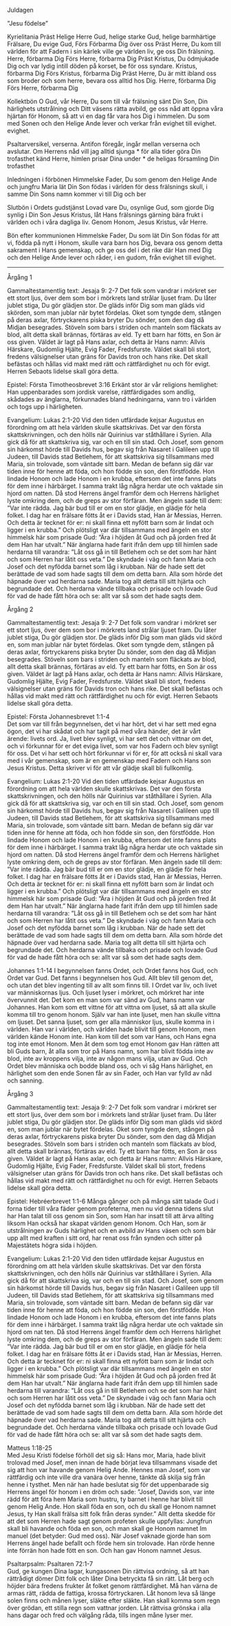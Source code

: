 ﻿Juldagen




”Jesu födelse”




Kyrielitania
Präst        Helige Herre Gud, helige starke Gud, helige barmhärtige Frälsare, Du evige Gud,
Förs        Förbarma Dig över oss
Präst        Herre, Du kom till världen för att Fadern i sin kärlek ville ge världen liv, ge oss Din frälsning. Herre, förbarma Dig
Förs        Herre, förbarma Dig
Präst        Kristus, Du ödmjukade Dig och var lydig intill döden på korset, be för oss syndare. Kristus, förbarma Dig
Förs        Kristus, förbarma Dig
Präst        Herre, Du är mitt ibland oss som broder och som herre, bevara oss alltid hos Dig. Herre, förbarma Dig
Förs        Herre, förbarma Dig




Kollektbön
O Gud, vår Herre, Du som till vår frälsning sänt Din Son, Din härlighets utstrålning och Ditt väsens rätta avbild, ge oss nåd att öppna våra hjärtan för Honom,
så att vi en dag får vara hos Dig i himmelen.
Du som med Sonen och den Helige Ande lever och verkar från evighet till evighet.
evighet.




Psaltarversikel, verserna. Antifon föregår, ingår mellan verserna och avslutar.
Om Herrens nåd vill jag alltid sjunga * för alla tider göra Din trofasthet känd
Herre, himlen prisar Dina under * de heligas församling Din trofasthet        




Inledningen i förbönen
Himmelske Fader, Du som genom den Helige Ande och jungfru Maria lät Din Son födas i världen för dess frälsnings skull, i samme Din Sons namn kommer vi till Dig och ber




Slutbön i Ordets gudstjänst
Lovad vare Du, osynlige Gud, som gjorde Dig synlig i Din Son Jesus Kristus,
låt Hans frälsnings gärning bära frukt i världen och i våra dagliga liv.
Genom Honom, Jesus Kristus, vår Herre.




Bön efter kommunionen
Himmelske Fader, Du som lät Din Son födas för att vi, födda på nytt i Honom, skulle vara barn hos Dig, bevara oss genom detta sakrament i Hans gemenskap, 
och ge oss del i det rike där Han med Dig och den Helige Ande lever och råder, i en gudom, från evighet till evighet.
________________
Årgång 1




Gammaltestamentlig text: Jesaja 9: 2-7
Det folk som vandrar i mörkret ser ett stort ljus, över dem som bor i mörkrets land strålar ljuset fram. Du låter jublet stiga, Du gör glädjen stor. De gläds inför Dig som man gläds vid skörden, som man jublar när bytet fördelas. Oket som tyngde dem, stången på deras axlar, förtryckarens piska bryter Du sönder, som den dag då Midjan besegrades. Stöveln som bars i striden och manteln som fläckats av blod, allt detta skall brännas, förtäras av eld. 
Ty ett barn har fötts, en Son är oss given. Väldet är lagt på Hans axlar, och detta är Hans namn: Allvis Härskare, Gudomlig Hjälte, Evig Fader, Fredsfurste. Väldet skall bli stort, fredens välsignelser utan gräns för Davids tron och hans rike. Det skall befästas och hållas vid makt med rätt och rättfärdighet nu och för evigt. 
Herren Sebaots lidelse skall göra detta.




Epistel: Första Timotheosbrevet 3:16
Erkänt stor är vår religions hemlighet: Han uppenbarades som jordisk varelse, rättfärdigades som andlig, skådades av änglarna, förkunnades bland hedningarna, vann tro i världen och togs upp i härligheten.




Evangelium: Lukas 2:1-20 
Vid den tiden utfärdade kejsar Augustus en förordning om att hela världen skulle skattskrivas. Det var den första skattskrivningen, och den hölls när Quirinius var ståthållare i Syrien. Alla gick då för att skattskriva sig, var och en till sin stad. Och Josef, som genom sin härkomst hörde till Davids hus, begav sig från Nasaret i Galileen upp till Judeen, till Davids stad Betlehem, för att skattskriva sig tillsammans med Maria, sin trolovade, som väntade sitt barn. 
Medan de befann sig där var tiden inne för henne att föda, och hon födde sin son, den förstfödde. Hon lindade Honom och lade Honom i en krubba, eftersom det inte fanns plats för dem inne i härbärget. 
I samma trakt låg några herdar ute och vaktade sin hjord om natten. Då stod Herrens ängel framför dem och Herrens härlighet lyste omkring dem, och de greps av stor förfäran. Men ängeln sade till dem: ”Var inte rädda. Jag bär bud till er om en stor glädje, en glädje för hela folket. I dag har en frälsare fötts åt er i Davids stad, Han är Messias, Herren. Och detta är tecknet för er: ni skall finna ett nyfött barn som är lindat och ligger i en krubba.” Och plötsligt var där tillsammans med ängeln en stor himmelsk här som prisade Gud: ”Ära i höjden åt Gud och på jorden fred åt dem Han har utvalt.” 
När änglarna hade farit ifrån dem upp till himlen sade herdarna till varandra: ”Låt oss gå in till Betlehem och se det som har hänt och som Herren har låtit oss veta.” De skyndade i väg och fann Maria och Josef och det nyfödda barnet som låg i krubban. När de hade sett det berättade de vad som hade sagts till dem om detta barn. Alla som hörde det häpnade över vad herdarna sade. Maria tog allt detta till sitt hjärta och begrundade det. Och herdarna vände tillbaka och prisade och lovade Gud för vad de hade fått höra och se: allt var så som det hade sagts dem. 








Årgång 2




Gammaltestamentlig text: Jesaja 9: 2-7
Det folk som vandrar i mörkret ser ett stort ljus, över dem som bor i mörkrets land strålar ljuset fram. Du låter jublet stiga, Du gör glädjen stor. De gläds inför Dig som man gläds vid skörd en, som man jublar när bytet fördelas. Oket som tyngde dem, stången på deras axlar, förtryckarens piska bryter Du sönder, som den dag då Midjan besegrades. Stöveln som bars i striden och manteln som fläckats av blod, allt detta skall brännas, förtäras av eld. 
Ty ett barn har fötts, en Son är oss given. Väldet är lagt på Hans axlar, och detta är Hans namn: Allvis Härskare, Gudomlig Hjälte, Evig Fader, Fredsfurste. Väldet skall bli stort, fredens välsignelser utan gräns för Davids tron och hans rike. Det skall befästas och hållas vid makt med rätt och rättfärdighet nu och för evigt. 
Herren Sebaots lidelse skall göra detta.




Epistel: Första Johannesbrevet 1:1-4  
Det som var till från begynnelsen, det vi har hört, det vi har sett med egna ögon, det vi har skådat och har tagit på med våra händer, det är vårt ärende: livets ord. 
Ja, livet blev synligt, vi har sett det och vittnar om det, och vi förkunnar för er det eviga livet, som var hos Fadern och blev synligt för oss. Det vi har sett och hört förkunnar vi för er, för att också ni skall vara med i vår gemenskap, som är en gemenskap med Fadern och Hans son Jesus Kristus. 
Detta skriver vi för att vår glädje skall bli fullkomlig. 




Evangelium: Lukas 2:1-20 
Vid den tiden utfärdade kejsar Augustus en förordning om att hela världen skulle skattskrivas. Det var den första skattskrivningen, och den hölls när Quirinius var ståthållare i Syrien. Alla gick då för att skattskriva sig, var och en till sin stad. Och Josef, som genom sin härkomst hörde till Davids hus, begav sig från Nasaret i Galileen upp till Judeen, till Davids stad Betlehem, för att skattskriva sig tillsammans med Maria, sin trolovade, som väntade sitt barn. 
Medan de befann sig där var tiden inne för henne att föda, och hon födde sin son, den förstfödde. Hon lindade Honom och lade Honom i en krubba, eftersom det inte fanns plats för dem inne i härbärget. 
I samma trakt låg några herdar ute och vaktade sin hjord om natten. Då stod Herrens ängel framför dem och Herrens härlighet lyste omkring dem, och de greps av stor förfäran. Men ängeln sade till dem: ”Var inte rädda. Jag bär bud till er om en stor glädje, en glädje för hela folket. I dag har en frälsare fötts åt er i Davids stad, Han är Messias, Herren. Och detta är tecknet för er: ni skall finna ett nyfött barn som är lindat och ligger i en krubba.” Och plötsligt var där tillsammans med ängeln en stor himmelsk här som prisade Gud: ”Ära i höjden åt Gud och på jorden fred åt dem Han har utvalt.” 
När änglarna hade farit ifrån dem upp till himlen sade herdarna till varandra: ”Låt oss gå in till Betlehem och se det som har hänt och som Herren har låtit oss veta.” De skyndade i väg och fann Maria och Josef och det nyfödda barnet som låg i krubban. När de hade sett det berättade de vad som hade sagts till dem om detta barn. Alla som hörde det häpnade över vad herdarna sade. Maria tog allt detta till sitt hjärta och begrundade det. Och herdarna vände tillbaka och prisade och lovade Gud för vad de hade fått höra och se: allt var så som det hade sagts dem. 




Johannes 1:1-14
I begynnelsen fanns Ordet, och Ordet fanns hos Gud, och Ordet var Gud. Det fanns i begynnelsen hos Gud. Allt blev till genom det, och utan det blev ingenting till av allt som finns till. I Ordet var liv, och livet var människornas ljus. Och ljuset lyser i mörkret, och mörkret har inte övervunnit det. 
Det kom en man som var sänd av Gud, hans namn var Johannes. Han kom som ett vittne för att vittna om ljuset, så att alla skulle komma till tro genom honom. Själv var han inte ljuset, men han skulle vittna om ljuset. 
Det sanna ljuset, som ger alla människor ljus, skulle komma in i världen. Han var i världen, och världen hade blivit till genom Honom, men världen kände Honom inte. Han kom till det som var Hans, och Hans egna tog inte emot Honom. Men åt dem som tog emot Honom gav Han rätten att bli Guds barn, åt alla som tror på Hans namn, som har blivit födda inte av blod, inte av kroppens vilja, inte av någon mans vilja, utan av Gud. 
Och Ordet blev människa och bodde bland oss, och vi såg Hans härlighet, en härlighet som den ende Sonen får av sin Fader, och Han var fylld av nåd och sanning. 








Årgång 3




Gammaltestamentlig text: Jesaja 9: 2-7
Det folk som vandrar i mörkret ser ett stort ljus, över dem som bor i mörkrets land strålar ljuset fram. Du låter jublet stiga, Du gör glädjen stor. De gläds inför Dig som man gläds vid skörd en, som man jublar när bytet fördelas. Oket som tyngde dem, stången på deras axlar, förtryckarens piska bryter Du sönder, som den dag då Midjan besegrades. Stöveln som bars i striden och manteln som fläckats av blod, allt detta skall brännas, förtäras av eld. 
Ty ett barn har fötts, en Son är oss given. Väldet är lagt på Hans axlar, och detta är Hans namn: Allvis Härskare, Gudomlig Hjälte, Evig Fader, Fredsfurste. Väldet skall bli stort, fredens välsignelser utan gräns för Davids tron och hans rike. Det skall befästas och hållas vid makt med rätt och rättfärdighet nu och för evigt. 
Herren Sebaots lidelse skall göra detta.










Epistel:  Hebréerbrevet 1:1-6
Många gånger och på många sätt talade Gud i forna tider till våra fäder genom profeterna, men nu vid denna tidens slut har Han talat till oss genom sin Son, som Han har insatt till att ärva allting liksom Han också har skapat världen genom Honom. Och Han, som är utstrålningen av Guds härlighet och en avbild av Hans väsen och som bär upp allt med kraften i sitt ord, har renat oss från synden och sitter på Majestätets högra sida i höjden. 


Evangelium: Lukas 2:1-20 
Vid den tiden utfärdade kejsar Augustus en förordning om att hela världen skulle skattskrivas. Det var den första skattskrivningen, och den hölls när Quirinius var ståthållare i Syrien. Alla gick då för att skattskriva sig, var och en till sin stad. Och Josef, som genom sin härkomst hörde till Davids hus, begav sig från Nasaret i Galileen upp till Judeen, till Davids stad Betlehem, för att skattskriva sig tillsammans med Maria, sin trolovade, som väntade sitt barn. 
Medan de befann sig där var tiden inne för henne att föda, och hon födde sin son, den förstfödde. Hon lindade Honom och lade Honom i en krubba, eftersom det inte fanns plats för dem inne i härbärget. 
I samma trakt låg några herdar ute och vaktade sin hjord om nat ten. Då stod Herrens ängel framför dem och Herrens härlighet lyste omkring dem, och de greps av stor förfäran. Men ängeln sade till dem: ”Var inte rädda. Jag bär bud till er om en stor glädje, en glädje för hela folket. I dag har en frälsare fötts åt er i Davids stad, Han är Messias, Herren. Och detta är tecknet för er: ni skall finna ett nyfött barn som är lindat och ligger i en krubba.” Och plötsligt var där tillsammans med ängeln en stor himmelsk här som prisade Gud: ”Ära i höjden åt Gud och på jorden fred åt dem Han har utvalt.” 
När änglarna hade farit ifrån dem upp till himlen sade herdarna till varandra: ”Låt oss gå in till Betlehem och se det som har hänt och som Herren har låtit oss veta.” De skyndade i väg och fann Maria och Josef och det nyfödda barnet som låg i krubban. När de hade sett det berättade de vad som hade sagts till dem om detta barn. Alla som hörde det häpnade över vad herdarna sade. Maria tog allt detta till sitt hjärta och begrundade det. Och herdarna vände tillbaka och prisade och lovade Gud för vad de hade fått höra och se: allt var så som det hade sagts dem. 






Matteus 1:18-25  
Med Jesu Kristi födelse förhöll det sig så: Hans mor, Maria, hade blivit trolovad med Josef, men innan de hade börjat leva tillsammans visade det sig att hon var havande genom Helig Ande. Hennes man Josef, som var rättfärdig och inte ville dra vanära över henne, tänkte då skilja sig från henne i tysthet. Men när han hade beslutat sig för det uppenbarade sig Herrens ängel för honom i en dröm och sade: ”Josef, Davids son, var inte rädd för att föra hem Maria som hustru, ty barnet i henne har blivit till genom Helig Ande. Hon skall föda en son, och du skall ge Honom namnet Jesus, ty Han skall frälsa sitt folk från deras synder.” 
Allt detta skedde för att det som Herren hade sagt genom profeten skulle uppfyllas: Jungfrun skall bli havande och föda en son, och man skall ge Honom namnet Im manuel (det betyder: Gud med oss). 
När Josef vaknade gjorde han som Herrens ängel hade befallt och förde hem sin trolovade. Han rörde henne inte förrän hon hade fött en son. Och han gav Honom namnet Jesus.
 




Psaltarpsalm: Psaltaren 72:1-7  
Gud, ge kungen Dina lagar, kungasonen Din rättvisa ordning, 
så att han rättrådigt dömer Ditt folk och låter Dina betryckta få sin rätt. 
Låt berg och höjder bära fredens frukter åt folket genom rättfärdighet. 
Må han värna de armas rätt, rädda de fattiga, krossa förtryckaren. 
Låt honom leva så länge solen finns och månen lyser, släkte efter släkte. 
Han skall komma som regn över grödan, ett stilla regn som vattnar jorden. 
Låt rättvisa grönska i alla hans dagar och fred och välgång råda, tills ingen måne lyser mer.